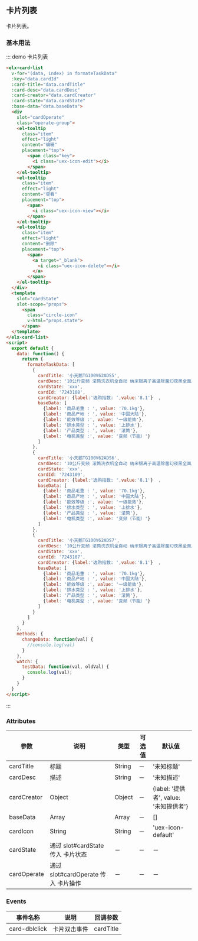 ## 卡片列表

卡片列表。

### 基本用法


::: demo 卡片列表
```html
<elx-card-list
  v-for="(data, index) in formateTaskData"
  :key="data.cardId"
  :card-title="data.cardTitle"
  :card-desc="data.cardDesc"
  :card-creator="data.cardCreator"
  :card-state="data.cardState"
  :base-data="data.baseData">
  <div
    slot="cardOperate"
    class="operate-group">
    <el-tooltip
      class="item"
      effect="light"
      content="编辑"
      placement="top">
        <span class="key">
          <i class="uex-icon-edit"></i>
        </span>
    </el-tooltip>
    <el-tooltip
      class="item"
      effect="light"
      content="查看"
      placement="top">
        <span>
          <i class="uex-icon-view"></i>
        </span>
    </el-tooltip>
    <el-tooltip
      class="item"
      effect="light"
      content="删除"
      placement="top">
        <span>
          <a target="_blank">
            <i class="uex-icon-delete"></i>
          </a>
        </span>
    </el-tooltip>
  </div>
  <template
    slot="cardState"
    slot-scope="props">
      <span
        class="circle-icon"
        v-html="props.state">
      </span>
  </template>
</elx-card-list>
<script>
  export default {
    data: function() {
      return {
        formateTaskData: [
          {
            cardTitle: '小天鹅TG100V62ADS5',
            cardDesc: '10公斤变频 滚筒洗衣机全自动 纳米银离子高温除菌幻夜黑全面屏',
            cardState: 'xxx',
            cardId: '7243108',
            cardCreator: {label:'选购指数: ',value:'8.1'}  ,
            baseData: [
              {label: '商品毛重 : ', value: '70.1kg'},
              {label: '商品产地 : ', value: '中国大陆'},
              {label: '能效等级 :', value: '一级能效'},
              {label: '排水类型 : ', value: '上排水'},
              {label: '产品类型 : ', value: '滚筒'},
              {label: '电机类型 :', value: '变频（节能）'}
            ]
          },
          {
            cardTitle: '小天鹅TG100V62ADS6',
            cardDesc: '10公斤变频 滚筒洗衣机全自动 纳米银离子高温除菌幻夜黑全面屏',
            cardState: 'xxx',
            cardId: '7243109',
            cardCreator: {label:'选购指数: ',value:'8.1'}  ,
            baseData: [
              {label: '商品毛重 : ', value: '70.1kg'},
              {label: '商品产地 : ', value: '中国大陆'},
              {label: '能效等级 :', value: '一级能效'},
              {label: '排水类型 : ', value: '上排水'},
              {label: '产品类型 : ', value: '滚筒'},
              {label: '电机类型 :', value: '变频（节能）'}
            ]
          },
          {
            cardTitle: '小天鹅TG100V62ADS7',
            cardDesc: '10公斤变频 滚筒洗衣机全自动 纳米银离子高温除菌幻夜黑全面屏',
            cardState: 'xxx',
            cardId: '7243107',
            cardCreator: {label:'选购指数: ',value:'8.1'}  ,
            baseData: [
              {label: '商品毛重 : ', value: '70.1kg'},
              {label: '商品产地 : ', value: '中国大陆'},
              {label: '能效等级 :', value: '一级能效'},
              {label: '排水类型 : ', value: '上排水'},
              {label: '产品类型 : ', value: '滚筒'},
              {label: '电机类型 :', value: '变频（节能）'}
            ]
          }
        ]
      }
    },
    methods: {
      changeData: function(val) {
        //console.log(val)
      }
    },
    watch: {
      testData: function(val, oldVal) {
        console.log(val);
      }
    }
  }
</script>

```
:::

### Attributes
| 参数      | 说明          | 类型      | 可选值                           | 默认值  |
|---------- |-------------- |---------- |--------------------------------  |-------- |
| cardTitle | 标题 | String | －| '未知标题' |
| cardDesc | 描述 | String | － | '未知描述' |
| cardCreator | Object | Object | －| {label: '提供者', value: '未知提供者'} |
| baseData | Array | Array | － | [] |
| cardIcon | String | String | － | 'uex-icon-default' |
| cardState | 通过 slot#cardState 传入 卡片状态 | － | － | － |
| cardOperate | 通过 slot#cardOperate 传入 卡片操作 | － | － | － |

### Events
| 事件名称 | 说明 | 回调参数 |
|---------- |-------- |---------- |
| card-dblclick | 卡片双击事件 | cardTitle |
